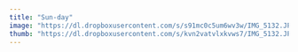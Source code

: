 ```yaml
---
title: "Sun-day"
image: "https://dl.dropboxusercontent.com/s/s91mc0c5um6wv3w/IMG_5132.JPG"
thumb: "https://dl.dropboxusercontent.com/s/kvn2vatvlxkvws7/IMG_5132.JPG"
---
```


